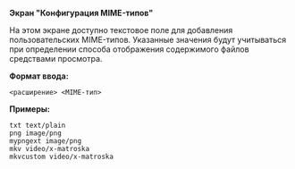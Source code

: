**Экран "Конфигурация MIME-типов"**

На этом экране доступно текстовое поле для добавления пользовательских MIME-типов. Указанные значения будут учитываться при определении способа отображения содержимого файлов средствами просмотра.

**Формат ввода:**

```
<расширение> <MIME-тип>
```

**Примеры:**

```
txt text/plain
png image/png
mypngext image/png
mkv video/x-matroska
mkvcustom video/x-matroska
```
